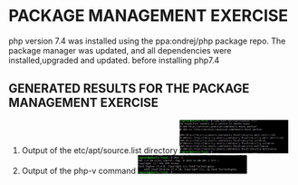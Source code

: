 <h1>PACKAGE MANAGEMENT EXERCISE </h1>

<p> php version 7.4 was installed using the ppa:ondrej/php package repo.
  The package manager was updated, and all dependencies were installed,upgraded and updated. before installing php7.4 </p>
  

<h2> GENERATED RESULTS FOR THE PACKAGE MANAGEMENT EXERCISE </h2>

<ol>
  <li> Output of the etc/apt/source.list directory
    <img src="https://github.com/ogunleye0720/Altschool-cloud-exercise/raw/main/source.list-output.JPG" height="10%" width="40%" />
  </li>
   <li> Output of the php-v command
    <img src="https://github.com/ogunleye0720/Altschool-cloud-exercise/raw/main/php-v_output.JPG" height="10%" width="40%" />
  </li>
  </ol>
